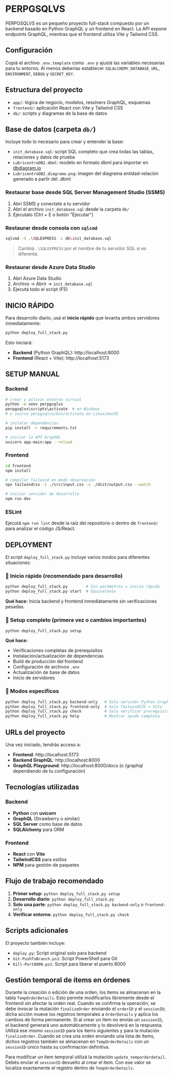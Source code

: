 # PERPGSQLVS

PERPGSQLVS es un pequeño proyecto full-stack compuesto por un backend basado en Python GraphQL y un frontend en React. La API expone endpoints GraphQL, mientras que el frontend utiliza Vite y Tailwind CSS.

## Configuración

Copiá el archivo `.env.template` como `.env` y ajustá las variables necesarias para tu entorno. Al menos deberías establecer `SQLALCHEMY_DATABASE_URL`, `ENVIRONMENT`, `DEBUG` y `SECRET_KEY`.

## Estructura del proyecto

- `app/`: lógica de negocio, modelos, resolvers GraphQL, esquemas
- `frontend/`: aplicación React con Vite y Tailwind CSS
- `db/`: scripts y diagramas de la base de datos

## Base de datos (carpeta `db/`)

Incluye todo lo necesario para crear y entender la base:

- `init_database.sql`: script SQL completo que crea todas las tablas, relaciones y datos de prueba
- `LubricentroDB2.dbml`: modelo en formato dbml para importar en [dbdiagram.io](https://dbdiagram.io)
- `LubricentroDB2_diagrama.png`: imagen del diagrama entidad-relación generado a partir del .dbml

### Restaurar base desde SQL Server Management Studio (SSMS)

1. Abrí SSMS y conectate a tu servidor
2. Abrí el archivo `init_database.sql` desde la carpeta `db/`
3. Ejecutalo (Ctrl + E o botón "Ejecutar")

### Restaurar desde consola con `sqlcmd`

```bash
sqlcmd -S .\SQLEXPRESS -i db\init_database.sql
```

> Cambiá `.\SQLEXPRESS` por el nombre de tu servidor SQL si es diferente.

### Restaurar desde Azure Data Studio

1. Abrí Azure Data Studio
2. Archivo → Abrir → `init_database.sql`
3. Ejecutá todo el script (F5)

## INICIO RÁPIDO

Para desarrollo diario, usá el **inicio rápido** que levanta ambos servidores inmediatamente:

```bash
python deploy_full_stack.py
```

Esto iniciará:
- **Backend** (Python GraphQL): http://localhost:8000
- **Frontend** (React + Vite): http://localhost:5173

## SETUP MANUAL

### Backend

```bash
# crear y activar entorno virtual
python -m venv perpgsqlvs
perpgsqlvs\scripts\activate  # en Windows
# o source perpgsqlvs/bin/activate en Linux/macOS

# instalar dependencias
pip install -r requirements.txt

# iniciar la API GraphQL
uvicorn app.main:app --reload
```

### Frontend

```bash
cd frontend
npm install

# compilar Tailwind en modo observación
npx tailwindcss -i ./src/input.css -o ./dist/output.css --watch

# iniciar servidor de desarrollo
npm run dev
```

### ESLint

Ejecutá `npm run lint` desde la raíz del repositorio o dentro de `frontend/` para analizar el código JS/React.

## DEPLOYMENT

El script `deploy_full_stack.py` incluye varios modos para diferentes situaciones:

### 🚀 Inicio rápido (recomendado para desarrollo)
```bash
python deploy_full_stack.py        # Sin parámetros = inicio rápido
python deploy_full_stack.py start  # Equivalente
```
**Qué hace:** Inicia backend y frontend inmediatamente sin verificaciones pesadas.

### 🔧 Setup completo (primera vez o cambios importantes)
```bash
python deploy_full_stack.py setup
```
**Qué hace:** 
- Verificaciones completas de prerequisitos
- Instalación/actualización de dependencias
- Build de producción del frontend
- Configuración de archivos `.env`
- Actualización de base de datos
- Inicio de servidores

### 🎯 Modos específicos
```bash
python deploy_full_stack.py backend-only   # Solo servidor Python GraphQL
python deploy_full_stack.py frontend-only  # Solo TailwindCSS + Vite
python deploy_full_stack.py check          # Solo verificar prerequisitos
python deploy_full_stack.py help           # Mostrar ayuda completa
```

## URLs del proyecto

Una vez iniciado, tendrás acceso a:

- **Frontend**: http://localhost:5173
- **Backend GraphQL**: http://localhost:8000
- **GraphQL Playground**: http://localhost:8000/docs (o /graphql dependiendo de tu configuración)

## Tecnologías utilizadas

### Backend
- **Python** con **uvicorn**
- **GraphQL** (Strawberry o similar)
- **SQL Server** como base de datos
- **SQLAlchemy** para ORM

### Frontend  
- **React** con **Vite**
- **TailwindCSS** para estilos
- **NPM** para gestión de paquetes

## Flujo de trabajo recomendado

1. **Primer setup**: `python deploy_full_stack.py setup`
2. **Desarrollo diario**: `python deploy_full_stack.py`
3. **Solo una parte**: `python deploy_full_stack.py backend-only` o `frontend-only`
4. **Verificar entorno**: `python deploy_full_stack.py check`

## Scripts adicionales

El proyecto también incluye:
- `deploy.py`: Script original solo para backend
- `Git-PushToBranch.ps1`: Script PowerShell para Git
- `Kill-Port8000.ps1`: Script para liberar el puerto 8000

## Gestión temporal de ítems en órdenes

Durante la creación o edición de una orden, los ítems se almacenan en la tabla
`TempOrderDetails`. Esto permite modificarlos libremente desde el frontend sin
afectar la orden real. Cuando se confirma la operación, se debe invocar la
mutación `finalizeOrder` enviando el `orderID` y el `sessionID`; dicha acción
mueve los registros temporales a `OrderDetails` y aplica los cambios de forma
permanente.
Si al crear un ítem no enviás un `sessionID`, el backend generará uno
automáticamente y lo devolverá en la respuesta. Utilizá ese mismo `sessionID`
para los ítems siguientes y para la mutación `finalizeOrder`.
Cuando se crea una orden enviando una lista de ítems, dichos registros también
se almacenan en `TempOrderDetails` con un `sessionID` único hasta su
confirmación definitiva.

Para modificar un ítem temporal utilizá la mutación `update_temporderdetail`.
Debés enviar el `sessionID` devuelto al crear el ítem.
Con ese valor se localiza exactamente el registro dentro de `TempOrderDetails`.
